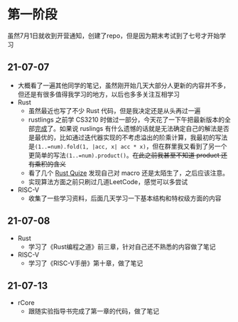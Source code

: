# 第一阶段

虽然7月1日就收到开营通知，创建了repo，但是因为期末考试到了七号才开始学习

## 21-07-07

- 大概看了一遍其他同学的笔记，虽然刚开始几天大部分人更新的内容并不多，但还是有很多值得我学习的地方，以后也多多关注互相学习
- Rust
    - 虽然最近也写了不少 Rust 代码，但是我决定还是从头再过一遍
    - rustlings 之前学 CS3210 时做过一部分，今天花了一下午把最新版本的全部[完成](https://github.com/MuZhou233/rustlings)了。如果说 ruslings 有什么遗憾的话就是无法确定自己的解法是否是最优的，比如通过迭代器实现的不考虑溢出的阶乘计算，我最初的写法是`(1..=num).fold(1, |acc, x| acc * x)`，但在群里我又看到了另一个更简单的写法`(1..=num).product()`。~~在此之前我甚至不知道 product 还有乘积的含义~~
    - 看了几个 [Rust Quize](https://dtolnay.github.io/rust-quiz/1) 发现自己对 macro 还是太陌生了，之后应该注意。
    - 实现算法方面之前只刷过几道LeetCode，感觉可以多尝试
- RISC-V
    - 收集了一些学习资料，后面几天学习一下基本结构和特权级方面的内容

## 21-07-08

- Rust
    - 学习了《Rust编程之道》前三章，针对自己还不熟悉的内容做了笔记
- RISC-V
    - 学习了《RISC-V手册》第十章，做了笔记

## 21-07-13

- rCore
    - 跟随实验指导书完成了第一章的代码，做了笔记